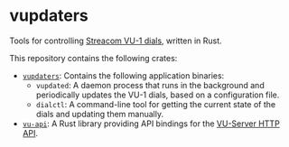 # vupdaters

Tools for controlling [Streacom VU-1 dials], written in Rust.

This repository contains the following crates:

- [`vupdaters`]: Contains the following application binaries:
  - `vupdated`: A daemon process that runs in the background and periodically
    updates the VU-1 dials, based on a configuration file.
  - `dialctl`: A command-line tool for getting the current state of the dials
    and updating them manually.
- [`vu-api`]: A Rust library providing API bindings for the [VU-Server HTTP
      API].

[Streacom VU-1 dials]: https://streacom.com/products/vu1-dynamic-analogue-dials/
[VU-Server HTTP API]: https://docs.vudials.com/api_messaging/
[`vupdaters`]: https://github.com/hawkw/vupdaters/tree/main/vupdaters
[`vu-api`]: https://github.com/hawkw/vupdaters/tree/main/api